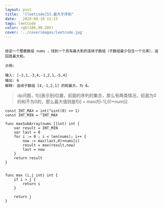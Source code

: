 ```yaml
---
layout: post
title:  "[leetcode]53.最大子序和"
date:   2020-08-10 12:15
tags: leetcode
color: rgb(106,90,205)
cover: '../coverimages/leetcode.jpg'
---
```


```

给定一个整数数组 nums ，找到一个具有最大和的连续子数组（子数组最少包含一个元素），返回其最大和。

示例:

输入: [-2,1,-3,4,-1,2,1,-5,4]
输出: 6
解释: 连续子数组 [4,-1,2,1] 的和最大，为 6。
```

>dp问题，f[i]表示到i位置，前面的序列的集合，那么有两类情况，前面为0的和不为0的，那么最大值则是f[i] = max(f[i-1],0)+num[i]

```golang
const INT_MAX = int(^uint(0) >> 1)
const INT_MIN = ^INT_MAX

func maxSubArray(nums []int) int {
	var result = INT_MIN
	var last = 0
	for i := 0 ; i < len(nums); i++ {
		now := max(last,0)+nums[i]
		result = max(result,now)
		last = now
	}
	return result
}


func max (i,j int) int {
	if i > j {
		return i
	}
	
	return j
}
```